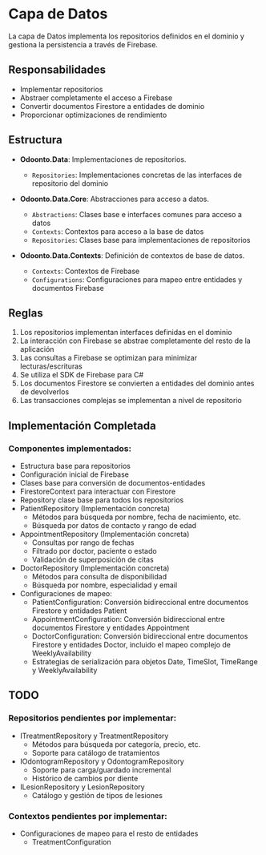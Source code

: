 # Capa de Datos

La capa de Datos implementa los repositorios definidos en el dominio y gestiona la persistencia a través de Firebase.

## Responsabilidades

- Implementar repositorios
- Abstraer completamente el acceso a Firebase
- Convertir documentos Firestore a entidades de dominio
- Proporcionar optimizaciones de rendimiento

## Estructura

- **Odoonto.Data**: Implementaciones de repositorios.
  - `Repositories`: Implementaciones concretas de las interfaces de repositorio del dominio

- **Odoonto.Data.Core**: Abstracciones para acceso a datos.
  - `Abstractions`: Clases base e interfaces comunes para acceso a datos
  - `Contexts`: Contextos para acceso a la base de datos
  - `Repositories`: Clases base para implementaciones de repositorios

- **Odoonto.Data.Contexts**: Definición de contextos de base de datos.
  - `Contexts`: Contextos de Firebase
  - `Configurations`: Configuraciones para mapeo entre entidades y documentos Firebase

## Reglas

1. Los repositorios implementan interfaces definidas en el dominio
2. La interacción con Firebase se abstrae completamente del resto de la aplicación
3. Las consultas a Firebase se optimizan para minimizar lecturas/escrituras
4. Se utiliza el SDK de Firebase para C#
5. Los documentos Firestore se convierten a entidades del dominio antes de devolverlos
6. Las transacciones complejas se implementan a nivel de repositorio 

## Implementación Completada

### Componentes implementados:
- Estructura base para repositorios
- Configuración inicial de Firebase
- Clases base para conversión de documentos-entidades
- FirestoreContext para interactuar con Firestore
- Repository<T> clase base para todos los repositorios
- PatientRepository (Implementación concreta)
  - Métodos para búsqueda por nombre, fecha de nacimiento, etc.
  - Búsqueda por datos de contacto y rango de edad
- AppointmentRepository (Implementación concreta)
  - Consultas por rango de fechas
  - Filtrado por doctor, paciente o estado
  - Validación de superposición de citas
- DoctorRepository (Implementación concreta)
  - Métodos para consulta de disponibilidad
  - Búsqueda por nombre, especialidad y email
- Configuraciones de mapeo:
  - PatientConfiguration: Conversión bidireccional entre documentos Firestore y entidades Patient
  - AppointmentConfiguration: Conversión bidireccional entre documentos Firestore y entidades Appointment
  - DoctorConfiguration: Conversión bidireccional entre documentos Firestore y entidades Doctor, incluido el mapeo complejo de WeeklyAvailability
  - Estrategias de serialización para objetos Date, TimeSlot, TimeRange y WeeklyAvailability

## TODO

### Repositorios pendientes por implementar:
- ITreatmentRepository y TreatmentRepository
  - Métodos para búsqueda por categoría, precio, etc.
  - Soporte para catálogo de tratamientos
- IOdontogramRepository y OdontogramRepository
  - Soporte para carga/guardado incremental
  - Histórico de cambios por diente
- ILesionRepository y LesionRepository
  - Catálogo y gestión de tipos de lesiones

### Contextos pendientes por implementar:
- Configuraciones de mapeo para el resto de entidades
  - TreatmentConfiguration 
